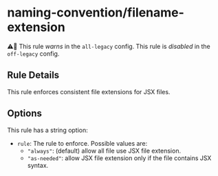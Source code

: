 # naming-convention/filename-extension

⚠️🚫 This rule _warns_ in the `all-legacy` config. This rule is _disabled_ in the `off-legacy` config.

<!-- end auto-generated rule header -->

## Rule Details

This rule enforces consistent file extensions for JSX files.

## Options

This rule has a string option:

- `rule`: The rule to enforce. Possible values are:
  - `"always"`: (default) allow all file use JSX file extension.
  - `"as-needed"`: allow JSX file extension only if the file contains JSX syntax.
